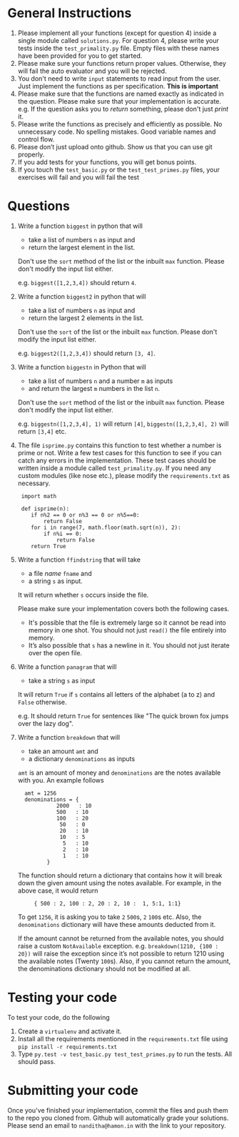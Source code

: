 # General Instructions
1. Please implement all your functions (except for question 4) inside
   a single module called `solutions.py`. For question 4, please write
   your tests inside the `test_primality.py` file. Empty files with
   these names have been provided for you to get started.
1. Please make sure your functions return proper values. Otherwise,
   they will fail the auto evaluator and you will be rejected. 
1. You don't need to write `input` statements to read input from the
   user. Just implement the functions as per specification. **This is important**
1. Please make sure that the functions are named exactly as indicated
   in the question. Please make sure that your implementation is
   accurate. e.g. If the question asks you to *return* something,
   please don't just *print* it. 
1. Please write the functions as precisely and efficiently as possible. No unnecessary code. No spelling mistakes. Good variable names and control flow. 
1. Please don’t just upload onto github. Show us that you can use git properly. 
1. If you add tests for your functions, you will get bonus points. 
1. If you touch the `test_basic.py` or the `test_test_primes.py` files, your exercises will fail and you will fail the test

# Questions
1. Write a function `biggest` in python that will
   - take a list of numbers `n` as input and
   - return the largest element in the list. 

    Don't use the `sort` method of the list or the inbuilt `max`
   function. Please don't modify the input list either.

    e.g. `biggest([1,2,3,4])` should return `4`.
1. Write a function `biggest2` in python that will 
   - take a list of numbers `n` as input and
   - return the largest 2 elements in the list. 

    Don't use the `sort` of the list or the inbuilt `max`
    function. Please don't modify the input list either.

    e.g. `biggest2([1,2,3,4])` should return `[3, 4]`.
1. Write a function `biggestn` in Python that will
   - take a list of numbers `n` and a number `m` as inputs
   - and return the largest `m` numbers in the list `n`.

    Don't use the `sort` method of the list or the inbuilt `max`
   function. Please don't modify the input list either.

    e.g. `biggestn([1,2,3,4], 1)` will return
   `[4]`, `biggestn([1,2,3,4], 2)` will return `[3,4]` etc.
1. The file `isprime.py` contains this function to test whether a
   number is prime or not. Write a few test cases for this function to
   see if you can catch any errors in the implementation. These test
   cases should be written inside a module called
   `test_primality.py`. If you need any custom modules (like nose
   etc.), please modify the `requirements.txt` as necessary.


        import math
  
        def isprime(n):
           if n%2 == 0 or n%3 == 0 or n%5==0:
               return False
           for i in range(7, math.floor(math.sqrt(n)), 2):
               if n%i == 0:
                   return False
           return True
1. Write a function `ffindstring` that will take 
     - a file *name* `fname` and
     - a string `s` as input. 

   It will return whether `s` occurs inside the file. 

   Please make sure your implementation covers both the following cases.
    - It's possible that the file is extremely large so it cannot be
      read into memory in one shot. You should not just `read()` the
      file entirely into memory.
    - It’s also possible that `s` has a newline in it. You should not
      just iterate over the open file.
1. Write a function `panagram` that will 
   - take a string `s` as input 


    It will return `True` if `s` contains all letters of the alphabet
   (a to z) and `False` otherwise. 
   
   e.g. It should return `True` for
   sentences like "The quick brown fox jumps over the lazy dog".
1. Write a function `breakdown` that will
   - take an amount `amt` and
   - a dictionary `denominations` as inputs
   
   `amt` is an amount of money and `denominations` are the notes available with you. An example follows


         amt = 1256
         denominations = {
                   2000   : 10
                   500   : 10
                   100   : 20
                    50   : 0
                    20   : 10
                    10   : 5
                     5   : 10
                     2   : 10
                     1   : 10
                }
 
    The function should return a dictionary that contains how it will break down the given amount using the notes available. For example, in the above case, it would return 
 
            { 500 : 2, 100 : 2, 20 : 2, 10 :  1, 5:1, 1:1}
            
    To get `1256`, it is asking you to take `2` `500`s, `2` `100`s
    etc. Also, the `denominations` dictionary will have these amounts
    deducted from it. 
    
    If the amount cannot be returned from the available notes, you should raise a custom `NotAvailable` exception. e.g. `breakdown(1210, {100 : 20})` will raise the exception since it’s not possible to return 1210 using the available notes (Twenty `100`s). Also, if you cannot return the amount, the denominations dictionary should not be modified at all.
 
# Testing your code

To test your code, do the following
1. Create a `virtualenv` and activate it.
2. Install all the requirements mentioned in the `requirements.txt` file using `pip install -r requirements.txt`
3. Type `py.test -v test_basic.py test_test_primes.py` to run the tests. All should pass.

# Submitting your code

Once you've finished your implementation, commit the files and push
them to the repo you cloned from. Github will automatically grade your
solutions. Please send an email to `nanditha@hamon.in` with the link
to your repository.


